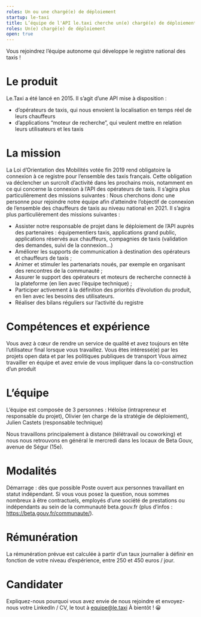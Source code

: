 ```yaml
---
roles: Un ou une chargé(e) de déploiement
startup: le-taxi
title: L’équipe de l'API le.taxi cherche un(e) chargé(e) de déploiement
roles: Un(e) chargé(e) de déploiement
open: true
---
```


Vous rejoindrez l’équipe autonome qui développe le registre national des taxis !

# Le produit

Le.Taxi a été lancé en 2015. Il s’agit d’une API mise à disposition :
- d’opérateurs de taxis, qui nous envoient la localisation en temps réel de leurs chauffeurs
- d’applications “moteur de recherche”, qui veulent mettre en relation leurs utilisateurs et les taxis

# La mission

La Loi d’Orientation des Mobilités votée fin 2019 rend obligatoire la connexion à ce registre pour l’ensemble des taxis français. Cette obligation va déclencher un surcroît d’activité dans les prochains mois, notamment en ce qui concerne la connexion à l’API des opérateurs de taxis. 
 Il s’agira plus particulièrement des missions suivantes : 
Nous cherchons donc une personne pour rejoindre notre équipe afin d’atteindre l’objectif de connexion de l’ensemble des chauffeurs de taxis au niveau national en 2021. Il s’agira plus particulièrement des missions suivantes : 
- Assister notre responsable de projet dans le déploiement de l’API auprès des partenaires :  équipementiers taxis, applications grand public, applications réservés aux chauffeurs, compagnies de taxis (validation des demandes, suivi de la connexion…)
- Améliorer les supports de communication à destination des opérateurs et chauffeurs de taxis ;
- Animer et stimuler les partenariats noués, par exemple en organisant des rencontres de la communauté ;
- Assurer le support des opérateurs et moteurs de recherche connecté à la plateforme (en lien avec l’équipe technique) ;
- Participer activement à la définition des priorités d’évolution du produit, en lien avec les besoins des utilisateurs.
- Réaliser des bilans réguliers sur l’activité du registre

# Compétences et expérience

Vous avez à cœur de rendre un service de qualité et avez toujours en tête l’utilisateur final lorsque vous travaillez.
Vous êtes intéressé(e) par les projets open data et par les politiques publiques de transport
Vous aimez travailler en équipe et avez envie de vous impliquer dans la co-construction d’un produit

#  L’équipe

L’équipe est composée de 3 personnes : Héloïse (intrapreneur et responsable du projet), Olivier (en charge de la stratégie de déploiement), Julien Castets (responsable technique)

Nous travaillons principalement à distance (télétravail ou coworking) et nous nous retrouvons en général le mercredi dans les locaux de Beta Gouv, avenue de Ségur (15e).

# Modalités

Démarrage : dès que possible 
Poste ouvert aux personnes travaillant en statut indépendant.
Si vous vous posez la question, nous sommes nombreux à être contractuels, employés d’une société de prestations ou indépendants au sein de la communauté beta.gouv.fr (plus d’infos : https://beta.gouv.fr/communaute/).

# Rémunération

La rémunération prévue est calculée à partir d’un taux journalier à définir en fonction de votre niveau d’expérience, entre 250 et 450 euros / jour.

# Candidater

Expliquez-nous pourquoi vous avez envie de nous rejoindre et envoyez-nous votre LinkedIn / CV, le tout à equipe@le.taxi
À bientôt ! 😀
